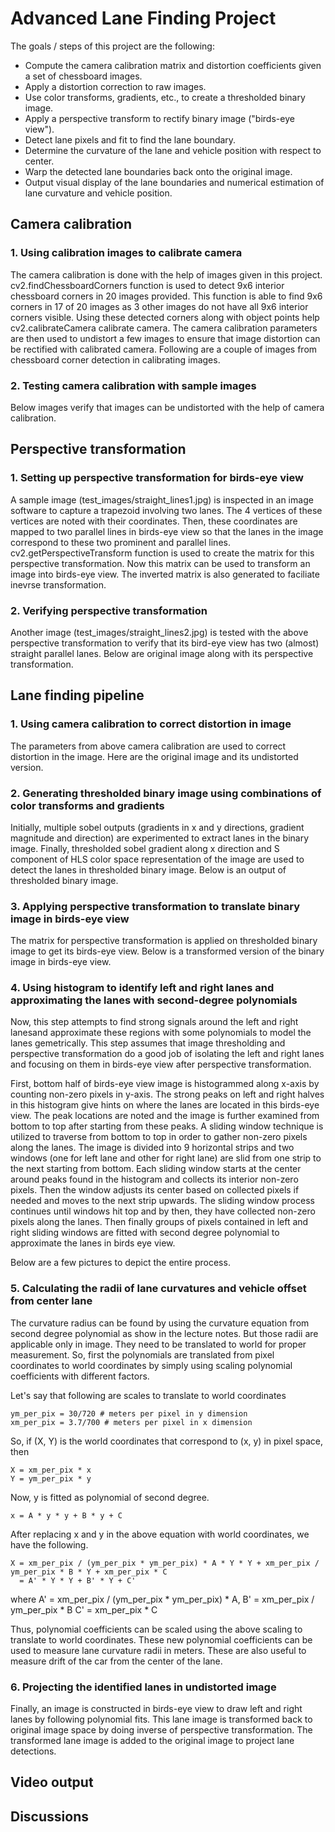 # Advanced Lane Finding Project

The goals / steps of this project are the following:

* Compute the camera calibration matrix and distortion coefficients given a set of chessboard images.
* Apply a distortion correction to raw images.
* Use color transforms, gradients, etc., to create a thresholded binary image.
* Apply a perspective transform to rectify binary image ("birds-eye view").
* Detect lane pixels and fit to find the lane boundary.
* Determine the curvature of the lane and vehicle position with respect to center.
* Warp the detected lane boundaries back onto the original image.
* Output visual display of the lane boundaries and numerical estimation of lane curvature and vehicle position.

[//]: # (Image References)

[image1]: ./examples/undistort_output.png "Undistorted"
[image2]: ./test_images/test1.jpg "Road Transformed"
[image3]: ./examples/binary_combo_example.jpg "Binary Example"
[image4]: ./examples/warped_straight_lines.jpg "Warp Example"
[image5]: ./examples/color_fit_lines.jpg "Fit Visual"
[image6]: ./examples/example_output.jpg "Output"
[video1]: ./project_video.mp4 "Video"

## Camera calibration

### 1. Using calibration images to calibrate camera

The camera calibration is done with the help of images given in this project. cv2.findChessboardCorners function is used to detect 9x6 interior chessboard corners in 20 images provided. This function is able to find 9x6 corners in 17 of 20 images as 3 other images do not have all 9x6 interior corners visible. Using these detected corners along with object points help cv2.calibrateCamera calibrate camera. The camera calibration parameters are then used to undistort a few images to ensure that image distortion can be rectified with calibrated camera. Following are a couple of images from chessboard corner detection in calibrating images.

### 2. Testing camera calibration with sample images

Below images verify that images can be undistorted with the help of camera calibration.

## Perspective transformation

### 1. Setting up perspective transformation for birds-eye view

A sample image (test_images/straight_lines1.jpg) is inspected in an image software to capture a trapezoid involving two lanes. The 4 vertices of these vertices are noted with their coordinates. Then, these coordinates are mapped to two parallel lines in birds-eye view so that the lanes in the image correspond to these two prominent  and parallel lines. cv2.getPerspectiveTransform function is used to create the matrix for this perspective transformation. Now this matrix can be used to transform an image into birds-eye view. The inverted matrix is also generated to faciliate inevrse transformation. 

### 2. Verifying perspective transformation

Another image (test_images/straight_lines2.jpg) is tested with the above perspective transformation to verify that its bird-eye view has two (almost) straight parallel lanes. Below are original image along with its perspective transformation.

## Lane finding pipeline

### 1. Using camera calibration to correct distortion in image

The parameters from above camera calibration are used to correct distortion in the image. Here are the original image and its undistorted version.

### 2. Generating thresholded binary image using combinations of color transforms and gradients

Initially, multiple sobel outputs (gradients in x and y directions, gradient magnitude and direction) are experimented to extract lanes in the binary image. Finally, thresholded sobel gradient along x direction and S component of HLS color space representation of the image are used to detect the lanes in thresholded binary image. Below is an output of thresholded binary image.

### 3. Applying perspective transformation to translate binary image in birds-eye view

The matrix for perspective transformation is applied on thresholded binary image to get its birds-eye view. Below is a transformed version of the binary image in birds-eye view.

### 4. Using histogram to identify left and right lanes and approximating the lanes with second-degree polynomials

Now, this step attempts to find strong signals around the left and right lanesand approximate these regions with some polynomials to model the lanes gemetrically. This step assumes that image thresholding and perspective transformation do a good job of isolating the left and right lanes and focusing on them in birds-eye view after perspective transformation.

First, bottom half of birds-eye view image is histogrammed along x-axis by counting non-zero pixels in y-axis. The strong peaks on left and right halves in this histogram give hints on where the lanes are located in this birds-eye view. The peak locations are noted and the image is further examined from bottom to top after starting from these peaks. A sliding window technique is utilized to traverse from bottom to top in order to gather non-zero pixels along the lanes. The image is divided into 9 horizontal strips and two windows (one for left lane and other for right lane) are slid from one strip to the next starting from bottom. Each sliding window starts at the center around peaks found in the histogram and collects its interior non-zero pixels. Then the window adjusts its center based on collected pixels if needed and moves to the next strip upwards. The sliding window process continues until windows hit top and by then, they have collected non-zero pixels along the lanes. Then finally groups of pixels contained in left and right sliding windows are fitted with second degree polynomial to approximate the lanes in birds eye view.

Below are a few pictures to depict the entire process.

### 5. Calculating the radii of lane curvatures and vehicle offset from center lane

The curvature radius can be found by using the curvature equation from second degree polynomial as show in the lecture notes. But those radii are applicable only in image. They need to be translated to world for proper measurement. So, first the polynomials are translated from pixel coordinates to world coordinates by simply using scaling polynomial coefficients with different factors. 

Let's say that following are scales to translate to world coordinates

    ym_per_pix = 30/720 # meters per pixel in y dimension
    xm_per_pix = 3.7/700 # meters per pixel in x dimension

So, if (X, Y) is the world coordinates that correspond to (x, y) in pixel space, then

    X = xm_per_pix * x
    Y = ym_per_pix * y

Now, y is fitted as polynomial of second degree.

    x = A * y * y + B * y + C

After replacing x and y in the above equation with world coordinates, we have the following.

    X = xm_per_pix / (ym_per_pix * ym_per_pix) * A * Y * Y + xm_per_pix / ym_per_pix * B * Y + xm_per_pix * C
      = A' * Y * Y + B' * Y + C'

where A' = xm_per_pix / (ym_per_pix * ym_per_pix) * A,
      B' = xm_per_pix / ym_per_pix * B
      C' = xm_per_pix * C

Thus, polynomial coefficients can be scaled using the above scaling to translate to world coordinates. These new polynomial coefficients can be used to measure lane curvature radii in meters. These are also useful to measure drift of the car from the center of the lane.

### 6. Projecting the identified lanes in undistorted image

Finally, an image is constructed in birds-eye view to draw left and right lanes by following polynomial fits. This lane image is transformed back to original image space by doing inverse of perspective transformation. The transformed lane image is added to the original image to project lane detections.

## Video output

## Discussions
